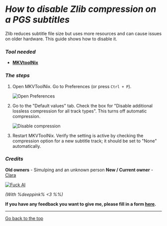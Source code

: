 # *How to disable Zlib compression on a PGS subtitles*

Zlib reduces subtitle file size but uses more resources and can cause issues on older hardware. This guide shows how to disable it.

### *Tool needed*
*   **[MKVtoolNix](https://mkvtoolnix.download/downloads.html)**

### *The steps*
1.  Open MKVToolNix. Go to Preferences (or press `Ctrl + P`).

    ![Open Preferences](https://files.catbox.moe/h7wp5y.png)

2.  Go to the "Default values" tab. Check the box for "Disable additional lossless compression for all track types". This turns off automatic compression.

    ![Disable compression](https://files.catbox.moe/iwusiz.png)

3.  Restart MKVToolNix. Verify the setting is active by checking the compression option for a new subtitle track; it should be set to "None" automatically.

### *Credits*
**Old owners** - Simulping and an unknown person
**New / Current owner** - [Clara](/claraiscute)

[![Fuck AI](https://files.catbox.moe/os5g6k.png)](https://notbyai.fyi)

*(With %deeppink% <3 %%)*

**If you have any feedback you want to give me, please fill in a form [here](https://formulaer.com/f/aa502b70-f46d-4e81-98a2-bd6b2de24540).**

*************
[Go back to the top](#how-to-disable-zlib-compression-on-a-pgs-subtitles)